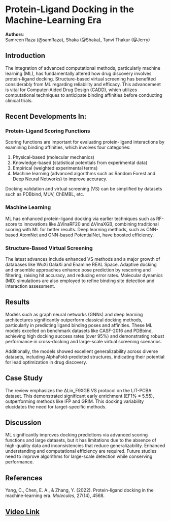 # Protein-Ligand Docking in the Machine-Learning Era

**Authors**:  
Samreen Raza (@samRaza), Shaka (@Shaka), Tanvi Thakur (@Jerry)

## Introduction

The integration of advanced computational methods, particularly machine learning (ML), has fundamentally altered how drug discovery involves protein-ligand docking. Structure-based virtual screening has benefited considerably from ML regarding reliability and efficacy. This advancement is vital for Computer-Aided Drug Design (CADD), which utilizes computational techniques to anticipate binding affinities before conducting clinical trials.

## Recent Developments In:

### Protein-Ligand Scoring Functions

Scoring functions are important for evaluating protein-ligand interactions by examining binding affinities, which involves four categories: 

1. Physical-based (molecular mechanics)
2. Knowledge-based (statistical potentials from experimental data)
3. Empirical (weighted experimental terms)
4. Machine learning (advanced algorithms such as Random Forest and Deep Neural Networks) to improve accuracy.

Docking validation and virtual screening (VS) can be simplified by datasets such as PDBbind, MUV, ChEMBL, etc.

### Machine Learning 

ML has enhanced protein-ligand docking via earlier techniques such as RF-score to innovations like ΔVinaRF20 and ΔVinaXGB, combining traditional scoring with ML for better results. Deep learning methods, such as CNN-based AtomNet and GNN-based PotentialNet, have boosted efficiency.

### Structure-Based Virtual Screening 

The latest advances include enhanced VS methods and a major growth of databases like WuXi GalaXi and Enamine REAL Space. Adaptive docking and ensemble approaches enhance pose prediction by rescoring and filtering, raising hit accuracy, and reducing error rates. Molecular dynamics (MD) simulations are also employed to refine binding site detection and interaction assessment.

## Results 

Models such as graph neural networks (GNNs) and deep learning architectures significantly outperform classical docking methods, particularly in predicting ligand binding poses and affinities. These ML models excelled on benchmark datasets like CASF-2016 and PDBbind, achieving high docking success rates (over 95%) and demonstrating robust performance in cross-docking and large-scale virtual screening scenarios. 

Additionally, the models showed excellent generalizability across diverse datasets, including AlphaFold-predicted structures, indicating their potential for lead optimization in drug discovery.

## Case Study

The review emphasizes the ∆Lin_F9XGB VS protocol on the LIT-PCBA dataset. This demonstrated significant early enrichment (EF1% = 5.55), outperforming methods like IFP and GRIM. This docking variability elucidates the need for target-specific methods.

## Discussion

ML significantly improves docking predictions via advanced scoring functions and large datasets, but it has limitations due to the absence of high-quality data and inconsistencies that reduce generalizability. Enhanced understanding and computational efficiency are required. Future studies need to improve algorithms for large-scale detection while conserving performance.

## References

Yang, C., Chen, E. A., & Zhang, Y. (2022). Protein-ligand docking in the machine-learning era. *Molecules*, 27(14), 4568.

## [Video Link]( https://www.linkedin.com/posts/midalo-shaka-ntsieni-9023a923b_bioinformatic-virtualscreening-drugdevelopment-activity-7238264375684329473-waCH?utm_source=share&utm_medium=member_ios)
